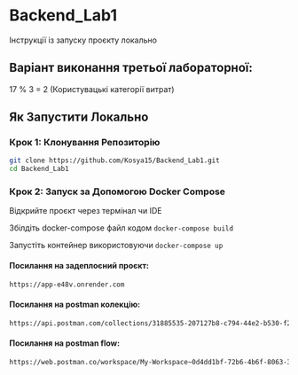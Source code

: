 # Backend_Lab1
Інструкції із запуску проєкту локально

## Варіант виконання третьої лабораторної:

17 % 3 = 2 (Користувацькі категорії витрат)

## Як Запустити Локально 

### Крок 1: Клонування Репозиторію

```bash
git clone https://github.com/Kosya15/Backend_Lab1.git
cd Backend_Lab1
```

### Крок 2: Запуск за Допомогою Docker Compose

Відкрийте проєкт через термінал чи IDE

Збілдіть docker-compose файл кодом ```docker-compose build ```

Запустіть контейнер використовуючи ```docker-compose up```

#### Посилання на задеплоєний проєкт:
```bash
https://app-e48v.onrender.com
```

#### Посилання на postman колекцію:
```bash
https://api.postman.com/collections/31885535-207127b8-c794-44e2-b530-f226031a4fd6?access_key=PMAT-01HJ4EZ325ZKMK6RGAJHWKXVXA
```

#### Посилання на postman flow:
```bash
https://web.postman.co/workspace/My-Workspace~0d4dd1bf-72b6-4b6f-8063-36126821dfcf/flow/658353f9a19b2b0031686c69
```
